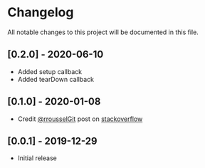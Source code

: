 # Changelog
All notable changes to this project will be documented in this file.

## [0.2.0] - 2020-06-10
- Added setup callback
- Added tearDown callback

## [0.1.0] - 2020-01-08
- Credit [@rrousselGit](https://github.com/rrousselGit) post on [stackoverflow](https://stackoverflow.com/questions/50115311/flutter-how-to-force-an-application-restart-in-production-mode)

## [0.0.1] - 2019-12-29
- Initial release



